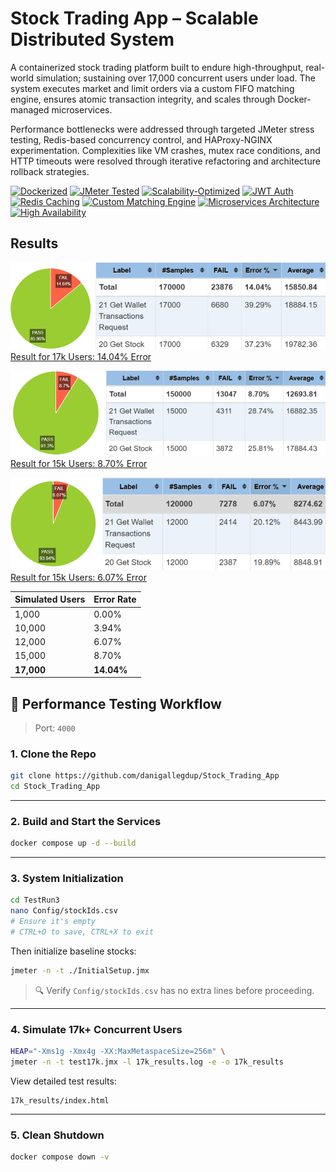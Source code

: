 # Stock Trading App – Scalable Distributed System

A containerized stock trading platform built to endure high-throughput, real-world simulation; sustaining over 17,000 concurrent users under load. The system executes market and limit orders via a custom FIFO matching engine, ensures atomic transaction integrity, and scales through Docker-managed microservices.

Performance bottlenecks were addressed through targeted JMeter stress testing, Redis-based concurrency control, and HAProxy-NGINX experimentation. Complexities like VM crashes, mutex race conditions, and HTTP timeouts were resolved through iterative refactoring and architecture rollback strategies.

[![Dockerized](https://img.shields.io/badge/Built%20With-Docker-blue)](https://www.docker.com/)
[![JMeter Tested](https://img.shields.io/badge/Tested%20With-JMeter-red)](https://jmeter.apache.org/)
[![Scalability-Optimized](https://img.shields.io/badge/Scalability-Optimized-brightgreen)](#)
[![JWT Auth](https://img.shields.io/badge/Security-JWT%20Auth-yellowgreen)](https://jwt.io/)
[![Redis Caching](https://img.shields.io/badge/Concurrency-Redis%20Mutex-blueviolet)](https://redis.io/)
[![Custom Matching Engine](https://img.shields.io/badge/Engine-Custom%20FIFO%20Matching-9cf)](#)
[![Microservices Architecture](https://img.shields.io/badge/Architecture-Microservices-informational)](#)
[![High Availability](https://img.shields.io/badge/Design-Fault%20Tolerant-success)](#)


## Results

![Result for 17k Users: PIE chart](day-trading-app/17k.png)
[Result for 17k Users: 14.04% Error](./results/17k_users_best.pdf)

![: PIE chart](day-trading-app/15k.png)
[Result for 15k Users: 8.70% Error](./results/15k_users.pdf)

![: PIE chart](day-trading-app/12k.png)
[Result for 15k Users: 6.07% Error](./results/12k_users.pdf)

| Simulated Users | Error Rate   |
|------------------|--------------|
| 1,000            | 0.00%        |
| 10,000           | 3.94%        |
| 12,000           | 6.07%        |
| 15,000           | 8.70%        |
| **17,000**       | **14.04%**   |


## 🧪 Performance Testing Workflow

> Port: `4000`  

### 1. Clone the Repo

```bash
git clone https://github.com/danigallegdup/Stock_Trading_App
cd Stock_Trading_App
```

---

### 2. Build and Start the Services

```bash
docker compose up -d --build
```

---

### 3. System Initialization

```bash
cd TestRun3
nano Config/stockIds.csv
# Ensure it's empty
# CTRL+O to save, CTRL+X to exit
```

Then initialize baseline stocks:

```bash
jmeter -n -t ./InitialSetup.jmx
```

> 🔍 Verify `Config/stockIds.csv` has no extra lines before proceeding.

---

### 4. Simulate 17k+ Concurrent Users

```bash
HEAP="-Xms1g -Xmx4g -XX:MaxMetaspaceSize=256m" \
jmeter -n -t test17k.jmx -l 17k_results.log -e -o 17k_results
```

View detailed test results:
```
17k_results/index.html
```

---

### 5. Clean Shutdown

```bash
docker compose down -v
```
